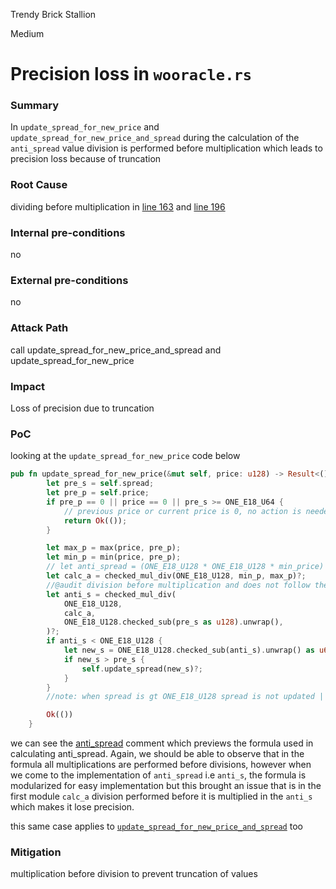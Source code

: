 Trendy Brick Stallion

Medium

# Precision loss in `wooracle.rs`

### Summary

In `update_spread_for_new_price` and `update_spread_for_new_price_and_spread` during the calculation of the `anti_spread` value division is performed before multiplication which leads to precision loss because of truncation
 

### Root Cause

dividing before multiplication in [line 163](https://github.com/sherlock-audit/2024-08-woofi-solana-deployment/blob/main/WOOFi_Solana/programs/woofi/src/state/wooracle.rs#L163) and [line 196](https://github.com/sherlock-audit/2024-08-woofi-solana-deployment/blob/main/WOOFi_Solana/programs/woofi/src/state/wooracle.rs#L196)

### Internal pre-conditions

no

### External pre-conditions

no

### Attack Path

call update_spread_for_new_price_and_spread and update_spread_for_new_price

### Impact

Loss of precision due to truncation

### PoC

looking at the `update_spread_for_new_price` code below 
```rust
pub fn update_spread_for_new_price(&mut self, price: u128) -> Result<()> {
        let pre_s = self.spread;
        let pre_p = self.price;
        if pre_p == 0 || price == 0 || pre_s >= ONE_E18_U64 {
            // previous price or current price is 0, no action is needed
            return Ok(());
        }

        let max_p = max(price, pre_p);
        let min_p = min(price, pre_p);
        // let anti_spread = (ONE_E18_U128 * ONE_E18_U128 * min_price) / max_price / (ONE_E18_U128 - pre_spread as u128);
        let calc_a = checked_mul_div(ONE_E18_U128, min_p, max_p)?;
        //@audit division before multiplication and does not follow the formula format 
        let anti_s = checked_mul_div(
            ONE_E18_U128,
            calc_a,
            ONE_E18_U128.checked_sub(pre_s as u128).unwrap(),
        )?;
        if anti_s < ONE_E18_U128 {
            let new_s = ONE_E18_U128.checked_sub(anti_s).unwrap() as u64;
            if new_s > pre_s {
                self.update_spread(new_s)?;
            }
        }
        //note: when spread is gt ONE_E18_U128 spread is not updated |

        Ok(())
    }
```

we can see the [anti_spread](https://github.com/sherlock-audit/2024-08-woofi-solana-deployment/blob/main/WOOFi_Solana/programs/woofi/src/state/wooracle.rs#L161) comment which previews the formula used in calculating anti_spread. 
Again, we should be able to observe that in the formula all multiplications are performed before divisions, however when we come to the implementation of `anti_spread` i.e `anti_s`, the formula is modularized for easy implementation but this brought an issue that is in the first module `calc_a` division performed before it is multiplied in the `anti_s` which makes it lose precision.

this same case applies to [`update_spread_for_new_price_and_spread`](https://github.com/sherlock-audit/2024-08-woofi-solana-deployment/blob/main/WOOFi_Solana/programs/woofi/src/state/wooracle.rs#L178-L200) too

### Mitigation

 multiplication before division to prevent truncation of values  